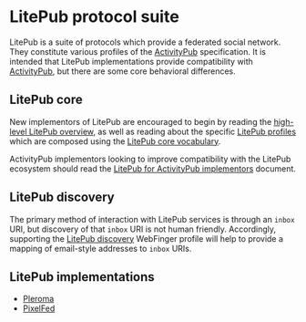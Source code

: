 ---
---

# LitePub protocol suite

LitePub is a suite of protocols which provide a federated social network.  They constitute various profiles
of the [ActivityPub][ap] specification.  It is intended that LitePub implementations provide compatibility
with [ActivityPub][ap], but there are some core behavioral differences.

   [ap]: https://www.w3.org/TR/activitypub/


## LitePub core

New implementors of LitePub are encouraged to begin by reading the [high-level LitePub overview](/litepub/overview.html),
as well as reading about the specific [LitePub profiles](/litepub/profiles.html) which are composed using the
[LitePub core vocabulary](/litepub/vocabulary.html).

ActivityPub implementors looking to improve compatibility with the LitePub ecosystem should read the
[LitePub for ActivityPub implementors](/litepub/ap-compat.html) document.


## LitePub discovery

The primary method of interaction with LitePub services is through an `inbox` URI, but discovery of that
`inbox` URI is not human friendly.  Accordingly, supporting the [LitePub discovery](/litepub/discovery.html)
WebFinger profile will help to provide a mapping of email-style addresses to `inbox` URIs.


## LitePub implementations

 * [Pleroma](https://pleroma.social)
 * [PixelFed](https://pixelfed.org)

